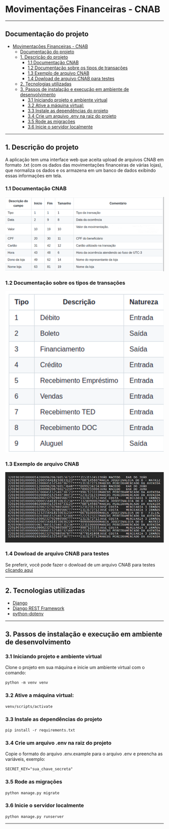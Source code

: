 # Movimentações Financeiras - CNAB

---

## Documentação do projeto

- [Movimentações Financeiras - CNAB](#movimentações-financeiras---cnab)
  - [Documentação do projeto](#documentação-do-projeto)
  - [1. Descrição do projeto](#1-descrição-do-projeto)
    - [1.1 Documentação CNAB](#11-documentação-cnab)
    - [1.2 Documentação sobre os tipos de transações](#12-documentação-sobre-os-tipos-de-transações)
    - [1.3 Exemplo de arquivo CNAB](#13-exemplo-de-arquivo-cnab)
    - [1.4 Dowload de arquivo CNAB para testes](#14-dowload-de-arquivo-cnab-para-testes)
  - [2. Tecnologias utilizadas](#2-tecnologias-utilizadas)
  - [3. Passos de instalação e execução em ambiente de desenvolvimento](#3-passos-de-instalação-e-execução-em-ambiente-de-desenvolvimento)
    - [3.1 Iniciando projeto e ambiente virtual](#31-iniciando-projeto-e-ambiente-virtual)
    - [3.2 Ative a máquina virtual:](#32-ative-a-máquina-virtual)
    - [3.3 Instale as dependências do projeto](#33-instale-as-dependências-do-projeto)
    - [3.4 Crie um arquivo .env na raiz do projeto](#34-crie-um-arquivo-env-na-raiz-do-projeto)
    - [3.5 Rode as migrações](#35-rode-as-migrações)
    - [3.6 Inicie o servidor localmente](#36-inicie-o-servidor-localmente)

---

## 1. Descrição do projeto
A aplicação tem uma interface web que aceita upload de arquivos CNAB em formato .txt (com os dados das movimentações financeiras de várias lojas), que normaliza os dados e os armazena em um banco de dados exibindo essas informações em tela.
 
### 1.1 Documentação CNAB
![DER](./imgs/documentacao-CNAB.png)

### 1.2 Documentação sobre os tipos de transações
![DER](./imgs/tipos-de-transacoes.png)

### 1.3 Exemplo de arquivo CNAB
![DER](./imgs/exemplo-arquivo-CNAB.png)

### 1.4 Dowload de arquivo CNAB para testes 
Se preferir, você pode fazer o dowload de um arquivo CNAB para testes [clicando aqui](https://drive.google.com/file/d/1w5n2TCAcq21S5JVmzzslb1G36pqt2d7y/view?usp=sharing)

---

## 2. Tecnologias utilizadas
- [Django](https://docs.djangoproject.com/en/4.1/)
- [Django REST Framework](https://www.django-rest-framework.org/)
- [python-dotenv](https://pypi.org/project/python-dotenv/)

---

## 3. Passos de instalação e execução em ambiente de desenvolvimento
### 3.1 Iniciando projeto e ambiente virtual
Clone o projeto em sua máquina e inicie um ambiente virtual com o comando:

```
python -m venv venv
```
### 3.2 Ative a máquina virtual:
```
venv/scripts/activate
```
### 3.3 Instale as dependências do projeto 
```
pip install -r requirements.txt
```
### 3.4 Crie um arquivo .env na raiz do projeto
Copie o formato do arquivo .env.example para o arquivo .env e preencha as variáveis, exemplo:
```
SECRET_KEY="sua_chave_secreta" 
```

### 3.5 Rode as migrações 
```
python manage.py migrate
```
### 3.6 Inicie o servidor localmente 
```
python manage.py runserver
```
---
